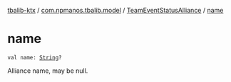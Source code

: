 [tbalib-ktx](../../index.md) / [com.npmanos.tbalib.model](../index.md) / [TeamEventStatusAlliance](index.md) / [name](./name.md)

# name

`val name: `[`String`](https://kotlinlang.org/api/latest/jvm/stdlib/kotlin/-string/index.html)`?`

Alliance name, may be null.

